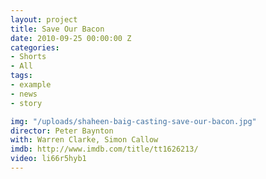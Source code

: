 ```yaml
---
layout: project
title: Save Our Bacon
date: 2010-09-25 00:00:00 Z
categories:
- Shorts
- All
tags:
- example
- news
- story

img: "/uploads/shaheen-baig-casting-save-our-bacon.jpg"
director: Peter Baynton
with: Warren Clarke, Simon Callow
imdb: http://www.imdb.com/title/tt1626213/
video: li66r5hyb1
---
```



